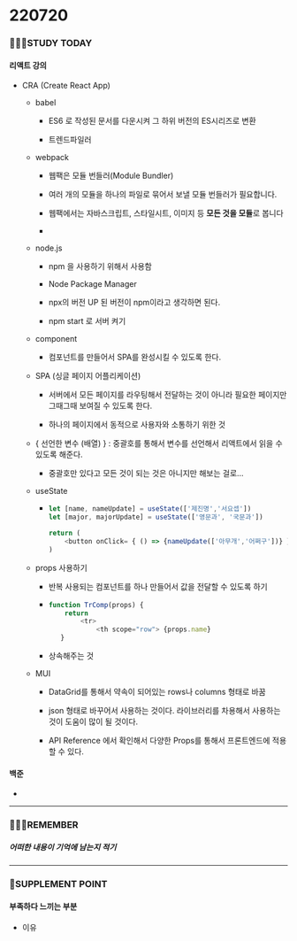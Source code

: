 # 220720

### 👨🏼‍🏫STUDY TODAY

#### 리액트 강의

- CRA (Create React App)
  
  - babel
    
    - ES6 로 작성된 문서를 다운시켜 그 하위 버전의 ES시리즈로 변환
    
    - 트렌드파일러
  
  - webpack
    
    - 웹팩은 모듈 번들러(Module Bundler)
    
    - 여러 개의 모듈을 하나의 파일로 묶어서 보낼 모듈 번들러가 필요합니다.
    
    - 웹팩에서는 자바스크립트, 스타일시트, 이미지 등 **모든 것을 모듈**로 봅니다
    
    - 
  
  - node.js 
    
    - npm 을 사용하기 위해서 사용함
    
    - Node Package Manager
    
    - npx의 버전 UP 된 버전이 npm이라고 생각하면 된다.
    
    - npm start 로 서버 켜기
  
  - component
    
    - 컴포넌트를 만들어서 SPA를 완성시킬 수 있도록 한다.
  
  - SPA (싱글 페이지 어플리케이션)
    
    - 서버에서 모든 페이지를 라우팅해서 전달하는 것이 아니라 필요한 페이지만 그때그때 보여질 수 있도록 한다.
    
    - 하나의 페이지에서 동적으로 사용자와 소통하기 위한 것
  
  - { 선언한 변수 (배열) } : 중괄호를 통해서 변수를 선언해서 리액트에서 읽을 수 있도록 해준다.
    
    - 중괄호만 있다고 모든 것이 되는 것은 아니지만 해보는 걸로...
  
  - useState
    
    - ```javascript
      let [name, nameUpdate] = useState(['제진명','서요셉'])
      let [major, majorUpdate] = useState(['영문과', '국문과'])
      
      return (
          <button onClick= { () => {nameUpdate(['아무개','어쩌구'])} }> update
      )
      ```
  
  - props 사용하기
    
    - 반복 사용되는 컴포넌트를 하나 만들어서 값을 전달할 수 있도록 하기
    
    - ```javascript
      function TrComp(props) {
          return
              <tr>
                  <th scope="row"> {props.name}
         }
      ```
    
    - 상속해주는 것
  
  - MUI
    
    - DataGrid를 통해서 약속이 되어있는 rows나 columns 형태로 바꿈
    
    - json 형태로 바꾸어서 사용하는 것이다. 라이브러리를 차용해서 사용하는 것이 도움이 많이 될 것이다.
    
    - API Reference 에서 확인해서 다양한 Props를 통해서 프론트엔드에 적용할 수 있다.



#### 백준

- 

---

### 💆🏼‍♂️REMEMBER

##### 어떠한 내용이 기억에 남는지 적기

---

### 💫SUPPLEMENT POINT

#### 부족하다 느끼는 부분

- 이유
